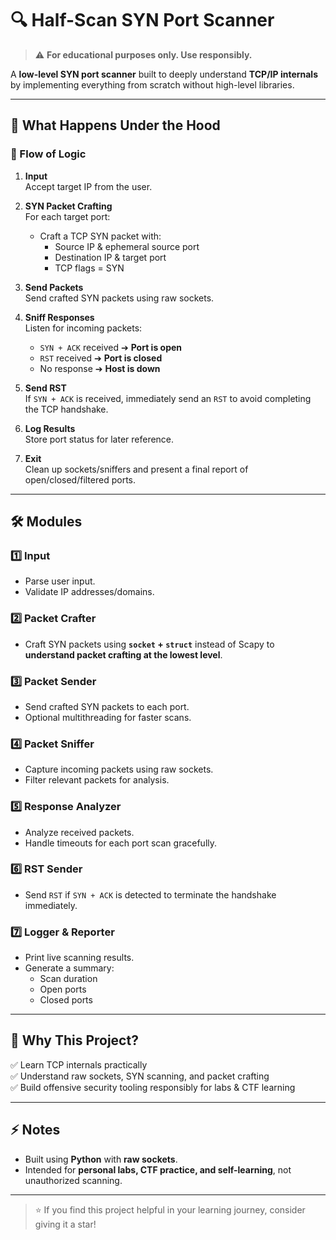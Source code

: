 # 🔍 Half-Scan SYN Port Scanner

> ⚠️ **For educational purposes only. Use responsibly.**

A **low-level SYN port scanner** built to deeply understand **TCP/IP internals** by implementing everything from scratch without high-level libraries.

---

## 🧩 What Happens Under the Hood

### 🚦 Flow of Logic

1. **Input**  
   Accept target IP from the user.

2. **SYN Packet Crafting**  
   For each target port:
   - Craft a TCP SYN packet with:
     - Source IP & ephemeral source port
     - Destination IP & target port
     - TCP flags = SYN

3. **Send Packets**  
   Send crafted SYN packets using raw sockets.

4. **Sniff Responses**  
   Listen for incoming packets:
   - `SYN + ACK` received ➔ **Port is open**
   - `RST` received ➔ **Port is closed**
   - No response ➔ **Host is down**

5. **Send RST**  
   If `SYN + ACK` is received, immediately send an `RST` to avoid completing the TCP handshake.

6. **Log Results**  
   Store port status for later reference.

7. **Exit**  
   Clean up sockets/sniffers and present a final report of open/closed/filtered ports.

---

## 🛠️ Modules

### 1️⃣ Input
- Parse user input.
- Validate IP addresses/domains.

### 2️⃣ Packet Crafter
- Craft SYN packets using **`socket` + `struct`** instead of Scapy to **understand packet crafting at the lowest level**.

### 3️⃣ Packet Sender
- Send crafted SYN packets to each port.
- Optional multithreading for faster scans.

### 4️⃣ Packet Sniffer
- Capture incoming packets using raw sockets.
- Filter relevant packets for analysis.

### 5️⃣ Response Analyzer
- Analyze received packets.
- Handle timeouts for each port scan gracefully.

### 6️⃣ RST Sender
- Send `RST` if `SYN + ACK` is detected to terminate the handshake immediately.

### 7️⃣ Logger & Reporter
- Print live scanning results.
- Generate a summary:
  - Scan duration
  - Open ports
  - Closed ports

---

## 🚀 Why This Project?

✅ Learn TCP internals practically  
✅ Understand raw sockets, SYN scanning, and packet crafting  
✅ Build offensive security tooling responsibly for labs & CTF learning

---

## ⚡ Notes

- Built using **Python** with **raw sockets**.
- Intended for **personal labs, CTF practice, and self-learning**, not unauthorized scanning.

---

> ⭐ If you find this project helpful in your learning journey, consider giving it a star!
